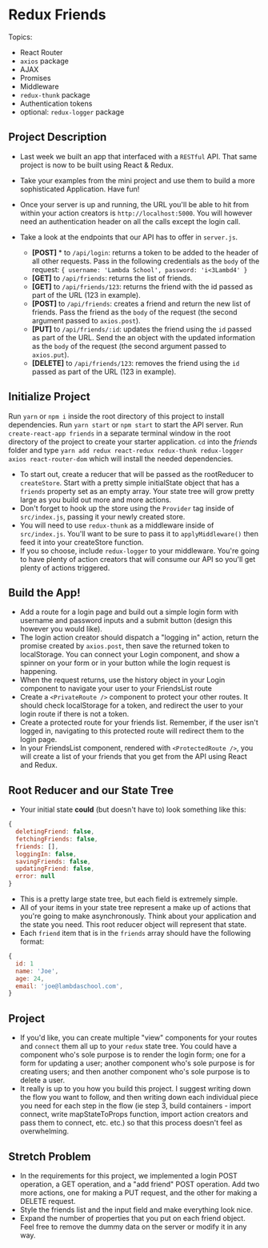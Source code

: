 # Redux Friends

Topics:

* React Router
* `axios` package
* AJAX
* Promises
* Middleware
* `redux-thunk` package
* Authentication tokens
* optional: `redux-logger` package

## Project Description

* Last week we built an app that interfaced with a `RESTful` API. That same project is now to be built using React & Redux.
* Take your examples from the mini project and use them to build a more sophisticated Application. Have fun!
* Once your server is up and running, the URL you'll be able to hit from within your action creators is `http://localhost:5000`. You will however need an authentication header on all the calls except the login call.
* Take a look at the endpoints that our API has to offer in `server.js`.

  * **[POST]** * to `/api/login`: returns a token to be added to the header of all other requests. Pass in the following credentials as the `body` of the request: `{ username: 'Lambda School', password: 'i<3Lambd4' }`
  * **[GET]** to `/api/friends`: returns the list of friends.
  * **[GET]** to `/api/friends/123`: returns the friend with the id passed as part of the URL (123 in example).
  * **[POST]** to `/api/friends`: creates a friend and return the new list of friends. Pass the friend as the `body` of the request (the second argument passed to `axios.post`).
  * **[PUT]** to `/api/friends/:id`: updates the friend using the `id` passed as part of the URL. Send the an object with the updated information as the `body` of the request (the second argument passed to `axios.put`).
  * **[DELETE]** to `/api/friends/123`: removes the friend using the `id` passed as part of the URL (123 in example).

## Initialize Project

 Run `yarn` or `npm i` inside the root directory of this project to install dependencies.
 Run `yarn start` or `npm start` to start the API server.
 Run `create-react-app friends` in a separate terminal window in the root directory of the project to create your starter application.
 `cd` into the _friends_ folder and type `yarn add redux react-redux redux-thunk redux-logger axios react-router-dom` which will install the needed dependencies.
* To start out, create a reducer that will be passed as the rootReducer to `createStore`. Start with a pretty simple initialState object that has a `friends` property set as an empty array. Your state tree will grow pretty large as you build out more and more actions.
* Don't forget to hook up the store using the `Provider` tag inside of `src/index.js`, passing it your newly created store.
* You will need to use `redux-thunk` as a middleware inside of `src/index.js`. You'll want to be sure to pass it to `applyMiddleware()` then feed it into your createStore function.
* If you so choose, include `redux-logger` to your middleware. You're going to have plenty of action creators that will consume our API so you'll get plenty of actions triggered.

## Build the App!
* Add a route for a login page and build out a simple login form with username and password inputs and a submit button (design this however you would like).
* The login action creator should dispatch a "logging in" action, return the promise created by `axios.post`, then save the returned token to localStorage. You can connect your Login component, and show a spinner on your form or in your button while the login request is happening.
* When the request returns, use the history object in your Login component to navigate your user to your FriendsList route
* Create a `<PrivateRoute />` component to protect your other routes. It should check localStorage for a token, and redirect the user to your login route if there is not a token.
* Create a protected route for your friends list. Remember, if the user isn't logged in, navigating to this protected route will redirect them to the login page.
* In your FriendsList component, rendered with `<ProtectedRoute />`, you will create a list of your friends that you get from the API using React and Redux.

## Root Reducer and our State Tree

* Your initial state **could** (but doesn't have to) look something like this:

```js
{
  deletingFriend: false,
  fetchingFriends: false,
  friends: [],
  loggingIn: false,
  savingFriends: false,
  updatingFriend: false,
  error: null
}
```

* This is a pretty large state tree, but each field is extremely simple.
* All of your items in your state tree represent a make up of actions that you're going to make asynchronously. Think about your application and the state you need. This root reducer object will represent that state.
* Each `friend` item that is in the `friends` array should have the following format:

```js
{
  id: 1
  name: 'Joe',
  age: 24,
  email: 'joe@lambdaschool.com',
}
```

## Project

* If you'd like, you can create multiple "view" components for your routes and `connect` them all up to your `redux` state tree. You could have a component who's sole purpose is to render the login form; one for a form for updating a user; another component who's sole purpose is for creating users; and then another component who's sole purpose is to delete a user.
* It really is up to you how you build this project. I suggest writing down the flow you want to follow, and then writing down each individual piece you need for each step in the flow (ie step 3, build containers - import connect, write mapStateToProps function, import action creators and pass them to connect, etc. etc.) so that this process doesn't feel as overwhelming.

## Stretch Problem

* In the requirements for this project, we implemented a login POST operation, a GET operation, and a "add friend" POST operation. Add two more actions, one for making a PUT request, and the other for making a DELETE request.
* Style the friends list and the input field and make everything look nice.
* Expand the number of properties that you put on each friend object. Feel free to remove the dummy data on the server or modify it in any way.
